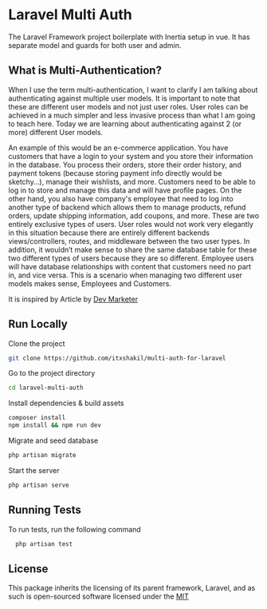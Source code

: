 # Laravel Multi Auth

The Laravel Framework project boilerplate with Inertia setup in vue. It has separate model and guards for both user and admin.

## What is Multi-Authentication?
When I use the term multi-authentication, I want to clarify I am talking about authenticating against multiple user models. It is important to note that these are different user models and not just user roles. User roles can be achieved in a much simpler and less invasive process than what I am going to teach here. Today we are learning about authenticating against 2 (or more) different User models.

An example of this would be an e-commerce application. You have customers that have a login to your system and you store their information in the database. You process their orders, store their order history, and payment tokens (because storing payment info directly would be sketchy…), manage their wishlists, and more. Customers need to be able to log in to store and manage this data and will have profile pages. On the other hand, you also have company's employee that need to log into another type of backend which allows them to manage products, refund orders, update shipping information, add coupons, and more. These are two entirely exclusive types of users. User roles would not work very elegantly in this situation because there are entirely different backends views/controllers, routes, and middleware between the two user types. In addition, it wouldn’t make sense to share the same database table for these two different types of users because they are so different. Employee users will have database relationships with content that customers need no part in, and vice versa. This is a scenario when managing two different user models makes sense, Employees and Customers.

It is inspired by Article by [Dev Marketer](https://devmarketer.io/learn/setting-multi-authentication-laravel-5-4-part-1/)


## Run Locally

Clone the project

```bash
git clone https://github.com/itxshakil/multi-auth-for-laravel
```

Go to the project directory

```bash
cd laravel-multi-auth
```

Install dependencies & build assets

```bash
composer install
npm install && npm run dev
```

Migrate and seed database

```bash
php artisan migrate
```

Start the server

```bash
php artisan serve
```


## Running Tests

To run tests, run the following command

```bash
  php artisan test
```


## License

This package inherits the licensing of its parent framework, Laravel, and as such is open-sourced software licensed under the [MIT](https://choosealicense.com/licenses/mit/)
